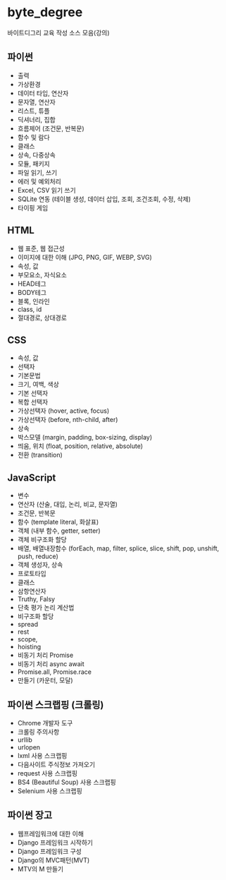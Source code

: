 # byte_degree
바이트디그리 교육 작성 소스 모음(강의)

## 파이썬
- 출력
- 가상환경
- 데이터 타입, 연산자
- 문자열, 연산자
- 리스트, 튜플
- 딕셔너리, 집합
- 흐름제어 (조건문, 반복문)
- 함수 및 람다
- 클래스
- 상속, 다중상속
- 모듈, 패키지
- 파일 읽기, 쓰기
- 에러 및 예외처리
- Excel, CSV 읽기 쓰기
- SQLite 연동 (테이블 생성, 데이터 삽입, 조회, 조건조회, 수정, 삭제)
- 타이핑 게임

## HTML
- 웹 표준, 웹 접근성
- 이미지에 대한 이해 (JPG, PNG, GIF, WEBP, SVG)
- 속성, 값
- 부모요소, 자식요소
- HEAD테그
- BODY테그
- 블록, 인라인
- class, id
- 절대경로, 상대경로

## CSS
- 속성, 값
- 선택자
- 기본문법
- 크기, 여백, 색상
- 기본 선택자
- 복합 선택자
- 가상선택자 (hover, active, focus)
- 가상선택자 (before, nth-child, after)
- 상속
- 박스모델 (margin, padding, box-sizing, display)
- 띄움, 위치 (float, position, relative, absolute)
- 전환 (transition)

## JavaScript
- 변수
- 연산자 (산술, 대입, 논리, 비교, 문자열)
- 조건문, 반복문
- 함수 (template literal, 화살표)
- 객체 (내부 함수, getter, setter)
- 객체 비구조화 할당
- 배열, 배열내장함수 (forEach, map, filter, splice, slice, shift, pop, unshift, push, reduce)
- 객체 생성자, 상속
- 프로토타입
- 클래스
- 삼항연산자
- Truthy, Falsy
- 단축 평가 논리 계산법
- 비구조화 할당
- spread
- rest
- scope,
- hoisting
- 비동기 처리 Promise
- 비동기 처리 async await
- Promise.all, Promise.race
- 만들기 (카운터, 모달)

## 파이썬 스크랩핑 (크롤링)
- Chrome 개발자 도구
- 크롤링 주의사항
- urllib
- urlopen
- lxml 사용 스크랩핑
- 다음사이트 주식정보 가져오기
- request 사용 스크랩핑
- BS4 (Beautiful Soup) 사용 스크랩핑
- Selenium 사용 스크랩핑

## 파이썬 장고
- 웹프레임워크에 대한 이해
- Django 프레임워크 시작하기
- Django 프레임워크 구성
- Django의 MVC패턴(MVT)
- MTV의 M 만들기
